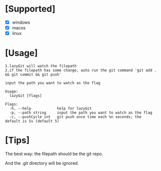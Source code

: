 
# [Supported]

 - [x] windows 
 - [x] macos 
 - [x] linux

# [Usage]

```
1.lazyGit will watch the filepath
2.if the filepath has some change, auto run the git command 'git add . && git commit && git push'

input the path you want to watch as the flag

Usage:
  lazyGit [flags]

Flags:
  -h, --help            help for lazyGit
  -p, --path string     input the path you want to watch as the flag
  -c, --pushCycle int   git push once time each %n seconds; the default is 5s (default 5)
```

# [Tips]

The best way: the filepath should be the git repo.

And the .git directory will be ignored.


